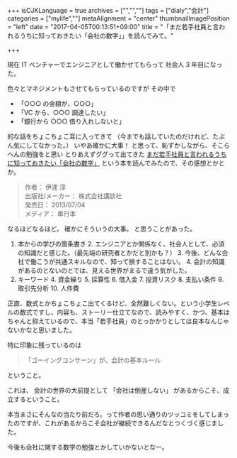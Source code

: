 +++
isCJKLanguage = true
archives = ["","",""]
tags = ["dialy","会計"]
categories = ["mylife",""]
metaAlignment = "center"
thumbnailImagePosition = "left"
date = "2017-04-05T00:13:51+09:00"
title = "「まだ若手社員と言われるうちに知っておきたい「会社の数字」」を読んでみて。"

+++

現在
IT ベンチャーでエンジニアとして働かせてもらって
社会人 3 年目になった。

色々とマネジメントもさせてもらっているのですが
その中で

- 「○○○ の金額が、○○○」
- 「VC から、○○○ 調達したい」
- 「銀行から ○○○ 借り入れしないと」

的な話をちょこちょこ耳に入ってきて
（今までも話していたのだけれど、たぶん気にしてなかった。）
いやあ確かに大事！
と思って、恥ずかしながら、そこらへんの勉強をと思い
とりあえずググって出てきた
[まだ若手社員と言われるうちに知っておきたい「会社の数字」](https://www.amazon.co.jp/%E3%81%BE%E3%81%A0%E8%8B%A5%E6%89%8B%E7%A4%BE%E5%93%A1%E3%81%A8%E3%81%84%E3%82%8F%E3%82%8C%E3%82%8B%E3%81%86%E3%81%A1%E3%81%AB%E7%9F%A5%E3%81%A3%E3%81%A6%E3%81%8A%E3%81%8D%E3%81%9F%E3%81%84%E3%80%8C%E4%BC%9A%E7%A4%BE%E3%81%AE%E6%95%B0%E5%AD%97%E3%80%8D-%E4%BC%8A%E9%81%94-%E6%95%A6/dp/4062184125)
という本を読んでみたので、その感想とかとか。

> 作者： 伊達 淳  
> 出版社/メーカー： 株式会社講談社  
> 発売日： 2013/07/04  
> メディア： 単行本

なるほどなるほど。
確かにそういうの大事。
と思うことがあった。

1. 本からの学びの箇条書き 2. エンジニアとか関係なく、社会人として、必須の知識だと感じた。（最先端の研究者とかだと別かも？） 3. 今後、どんな会社で働こうが共通スキルなので、知って損することはない。 4. 会計の知識があるのとないのとでは、見える世界がまるで違う気がした。
2. キーワード 4. 資金繰り 5. 採算性 6. 借入金 7. 投資リスク 8. 支払い条件 9. 取引先分析 10. 人件費

正直、数式とかちょこちょこ出てくるけど、全然難しくない。という小学生レベルの数式ですし、内容も、ストーリー仕立てなので、読みやすく、かつ、基本はちゃんと抑えているので、本当「若手社員」のとっかかりとしては良本なんじゃないかなと思いました。

特に印象に残っているのは

> 「ゴーイングコンサーン」が、会計の基本ルール

ということ。

これは、
会計の世界の大前提として
「会社は倒産しない」
があるからこそ、成立するということ。

本当まさにそんなの当たり前だろ。って作者の思い通りのツッコミをしてしまったのですが、これがあるからこそ会社が継続できるんだなとつくづく感じました。

今後も会社に関する数字の勉強とかしていかないとなー。
